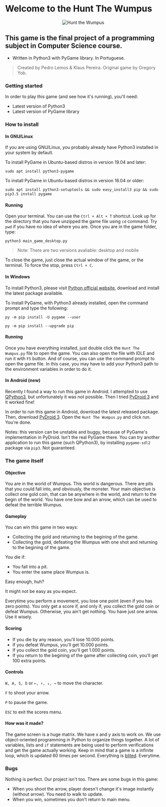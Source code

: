 # Welcome to the Hunt The Wumpus

<p align="center">
  <img src="https://github.com/pedrolemoz/huntthewumpus/blob/master/assets/logo.png" alt="Hunt the Wumpus"/>

## This game  is the final project of a programming subject in Computer Science course.

* Written in Python3 with PyGame library. In Portuguese.

> Created by Pedro Lemos & Klaus Pereira.
> Original game by Gregory Yob.

### Getting started

In order to play this game (and see how it's running), you'll need:

* Latest version of Python3
* Latest version of PyGame library

### How to install

#### In GNU/Linux

  If you are using GNU/Linux, you probably already have Python3 installed in your system by default.
  
  To install PyGame in Ubuntu-based distros in version 19.04 and later:
  
  ```
  sudo apt install python3-pygame
  ```

  To install PyGame in Ubuntu-based distros in version 16.04 or older:

  ```
  sudo apt install python3-setuptools && sudo easy_install3 pip && sudo pip3.5 install pygame
  ```

#### Running

  Open your terminal. You can use the ```Ctrl + Alt + T``` shortcut.
  Look up for the directory that you have unzipped the game file using ```cd``` command. Try ```pwd``` if you have no idea of where you are.
  Once you are in the game folder, type:

  ```
  python3 main_game_desktop.py
  ```
  > Note: There are two versions avaliable: desktop and mobile

  To close the game, just close the actual window of the game, or the terminal.
  To force the stop, press ```Ctrl + C```.

#### In Windows

  To install Python3, please visit [Python official website](https://www.python.org/downloads/), download and install the latest package available.

  To install PyGame, with Python3 already installed, open the command prompt and type the following:

  ```
  py -m pip install -U pygame --user
  ```

  ```
  py -m pip install --upgrade pip
  ```

#### Running

  Once you have everything installed, just double click the ```Hunt The Wumpus.py``` file to open the game.
  You can also open the file with IDLE and run it with ```F5``` button.
  And of course, you can use the command prompt to open the game file.
  In this case, you may have to add your Python3 path to the environment variables in order to do it.

#### In Android (new)

  Recently I found a way to run this game in Android. I attempted to use [QPython3](https://play.google.com/store/apps/details?id=org.qpython.qpy3), but unfortunately it was not possible.
  Then I tried [PyDroid 3](https://play.google.com/store/apps/details?id=ru.iiec.pydroid3) and it worked fine!
  
  In order to run this game in Android, download the latest released package.
  Then, download [PyDroid 3](https://play.google.com/store/apps/details?id=ru.iiec.pydroid3).
  Open the ```Hunt The Wumpus.py``` and click run. You're done.

  Notes: this version can be unstable and buggy, because of PyGame's implementation in PyDroid. Isn't the real PyGame there.
  You can try another application to run this game (such QPython3), by installing ```pygame-sdl2``` package via ```pip3```. Not guaranteed.

### The game itself


#### Objective

  You are in the world of Wumpus. This world is dangerous.
  There are pits that you could fall into, and obviously, the monster.
  Your main objective is collect one gold coin, that can be anywhere in the world, and return to the begin of the world.
  You have one bow and an arrow, which can be used to defeat the terrible Wumpus.

#### Gameplay

  You can win this game in two ways:

  - Collecting the gold and returning to the begining of the game.
  - Collecting the gold, defeating the Wumpus with one shot and returning to the begining of the game.

  You die if:
  
  - You fall into a pit.
  - You enter the same place Wumpus is.

  Easy enough, huh?

  It might not be easy as you expect.

  Everytime you perform a movement, you lose one point (even if you has zero points).
  You only get a score if, and only if, you collect the gold coin or defeat Wumpus. Otherwise, you ain't get nothing.
  You have just one arrow. Use it wisely.

  #### Scoring

  - If you die by any reason, you'll lose 10.000 points.
  - If you defeat Wumpus, you'll get 10.000 points.
  - If you collect the gold coin, you'll get 1.000 points.
  - If you return to the begining of the game after collecting coin, you'll get 100 extra points.

  #### Controls

  ```W, A, S, D``` or ```←, ↑, ↓, →``` to move the character.
  
  ```F``` to shoot your arrow.
  
  ```P``` to pause the game.
  
  ```ESC``` to exit the scores menu.

#### How was it made?

  The game screen is a huge matrix. We have x and y axis to work on.
  We use object-oriented programming in Python to organize things together.
  A lot of variables, lists and ```if``` statements are being used to perform verifications and get the game actually working.
  Keep in mind that a game is a infinite loop, which is updated 60 times per second. Everything is [blited](https://www.pygame.org/docs/ref/surface.html#pygame.Surface.blit). Everytime.

### Bugs

  Nothing is perfect. Our project isn't too. There are some bugs in this game:

  - When you shoot the arrow, player doesn't change it's image instantly (without arrow). You need to walk to update.
  - When you win, sometimes you don't return to main menu.
